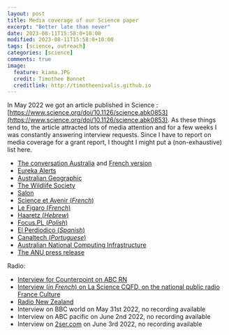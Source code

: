 ```yaml
---
layout: post
title: Media coverage of our Science paper
excerpt: "Better late than never"
date: 2023-08-11T15:58:0+10:00
modified: 2023-08-11T15:58:0+10:00
tags: [science, outreach]
categories: [science]
comments: true
image:
  feature: kiama.JPG
  credit: Timothee Bonnet
  creditlink: http://timotheenivalis.github.io
---
```



In May 2022 we got an article published in Science : [https://www.science.org/doi/10.1126/science.abk0853](https://www.science.org/doi/10.1126/science.abk0853). 
As these things tend to, the article attracted lots of media attention and for a few weeks I was constantly answering interview requests.
Since I have to report on media coverage for a grant report, I thought I might put a (non-exhaustive) list here.

- [The conversation Australia](https://theconversation.com/wild-animals-are-evolving-faster-than-anybody-thought-183633) and [French version](https://theconversation.com/levolution-est-plus-rapide-quon-ne-le-pensait-chez-les-animaux-sauvages-184165?utm_source=twitter&utm_medium=twitterbutton)
- [Eureka Alerts](https://www.eurekalert.org/news-releases/953928)
- [Australian Geographic](https://t.co/LCr6HdkIOQ)
- [The Wildlife Society](https://wildlife.org/evolution-can-happen-fast-but-can-it-keep-up-with-climate-change/)
- [Salon](https://www.salon.com/2022/05/31/evolution-appears-to-occur-far-faster-than-we-thought-study-finds/)
- [Science et Avenir (*French*)](https://www.sciencesetavenir.fr/archeo-paleo/evolution/evolution-la-selection-naturelle-est-deux-fois-plus-rapide-que-prevu_164188)
- [Le Figaro (*French*)](https://www.lefigaro.fr/sciences/l-evolution-des-especes-animales-est-plus-rapide-qu-attendu-20220526)
- [Haaretz (*Hebrew*)](https://www.haaretz.co.il/science/2022-05-31/ty-article-magazine/.premium/00000181-154b-d658-a9cb-5dcbd9b70000)
- [Focus.PL (*Polish*)](https://www.focus.pl/artykul/ewolucja-przyspiesza-zaskakujace-wyniki-badan)
- [El Perdiodico (*Spanish*)](https://www.elperiodico.com/es/verde-y-azul/20220601/especies-evolucionan-adaptan-rapido-creia-13747640)
- [Canaltech (*Portuguese*)](https://canaltech.com.br/ciencia/evolucao-de-darwin-pode-ser-4-vezes-mais-rapida-que-o-previsto-diz-estudo-217700/)
- [Australian National Computing Infrastructure](https://nci.org.au/research/research-highlights/understanding-speed-evolution)
- [The ANU press release](https://mailchi.mp/anu/fuel-of-evolution-more-abundant-than-previously-thought-in-wild-animals?e=d03f81a735)

Radio:

- [Interview for Counterpoint on ABC RN](https://www.abc.net.au/radionational/programs/counterpoint/20-06-22/13933588)
- [Interview (*in French*) on La Science CQFD, on the national public radio France Culture](https://www.radiofrance.fr/franceculture/podcasts/le-journal-des-sciences/l-evolution-des-animaux-sauvages-est-beaucoup-plus-rapide-que-prevue-3496630)
- [Radio New Zealand](https://www.rnz.co.nz/news/national/468106/nz-hihi-vulnerable-to-climate-change-due-to-lack-of-evolutionary-fuel)
- Interview on BBC world on May 31st 2022, no recording available
- Interview on ABC pacific on June 2nd 2022, no recording available
- Interview on [2ser.com](https://2ser.com/) on June 3rd 2022, no recording available

